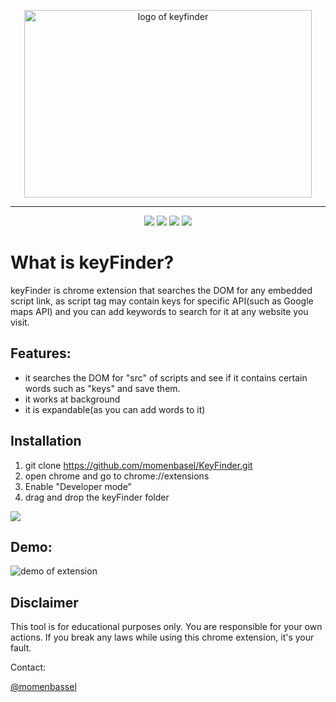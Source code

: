 <p align="center">
  <img width="460" height="300" alt="logo of keyfinder" src="https://raw.githubusercontent.com/momenbasel/keyFinder/master/css/icon.png">
</p>
<hr></hr>

<p align="center">
<img src="https://img.shields.io/badge/Chrome-red.svg"/>
<img src="https://img.shields.io/github/license/momenbasel/keyFinder"/>
<img src="https://img.shields.io/github/downloads/momenbasel/keyFinder/total.svg"/>
<img src="https://img.shields.io/badge/demo-youtube-blue.svg"/>
</p>

# What is keyFinder?
keyFinder is chrome extension that searches the DOM for any embedded script link, as script tag may contain keys for specific API(such as Google maps API) and you can add keywords to search for it at any website you visit.



## Features:
* it searches the DOM for "src" of scripts and see if it contains certain words such as "keys" and save them.
* it works at background
* it is expandable(as you can add words to it)





## Installation

1. git clone https://github.com/momenbasel/KeyFinder.git
2. open chrome and go to chrome://extensions
3. Enable "Developer mode"
4. drag and drop the keyFinder folder
  <img src="https://github.com/momenbasel/keyFinder/blob/master/installGif.gif?raw=true"/>
  
<br/>

## Demo:


![demo of extension](https://github.com/momenbasel/keyFinder/blob/master/demoGif.gif?raw=true)


## Disclaimer
This tool is for educational purposes only. You are responsible for your own actions. If you break any laws while using this chrome extension, it's your fault.



Contact:

[@momenbassel](https://twitter.com/@momenbassel)
